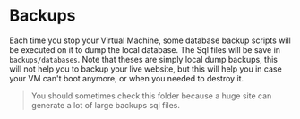 Backups
=======

Each time you stop your Virtual Machine, some database backup scripts will be executed on it to dump the local database.
The Sql files will be save in `backups/databases`. Note that theses are simply local dump backups, this will not help
you to backup your live website, but this will help you in case your VM can't boot anymore, or when you needed to
destroy it.

> You should sometimes check this folder because a huge site can generate a lot of large backups sql files.